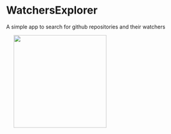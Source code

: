 # WatchersExplorer

A simple app to search for github repositories and their watchers
<div>
  <img src="https://raw.githubusercontent.com/ngallazzi/WatchersExplorer/app/Screenshots/MainActivity.png" width="250" hspace="20" />
</div>
